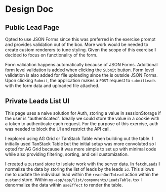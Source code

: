 # Design Doc

## Public Lead Page

Opted to use JSON Forms since this was preferred in the exercise prompt and provides validation out of the box.
More work would be needed to create custom renderers to tune styling. Given the scope of this exercise I decided to focus on functionality of the form.

Form validation happens automatically because of JSON Forms. Additional form level validation is added when clicking the `Submit` button. Form level validation is also added for file uploading since the is outside JSON Forms. Upon clicking `Submit`, the application makes a `POST` request to `submitLeads` with the form data and uploaded file attached.

## Private Leads List UI

This page uses a naive solution for Auth, storing a value in sessionStorage if the user is "authenticated". Ideally we could store the value in a cookie with a token
to authenticate each request. For the purpose of this exercise, auth was needed to block the UI and restrict the API call.

I explored using AG Grid or TanStack Table when building out the table. I initially used TanStack Table but the initial setup was more convoluted so I opted for AG Grid
because it was more simple to set up with minimal code while also providing filtering, sorting, and cell customization.

I created a `zustand` store to isolate work with the server data. In `fetchLeads` I normalize the data by storing the list of leads by the leads `id`. This allows me to
update the individual lead within the `reachOutToLead` action within the `zustand` store. Within `my-app/app/list/components/LeadsTable.tsx` I denormalize the data within `useEffect` to render the table.

